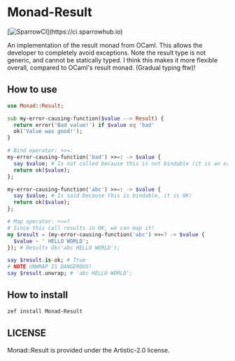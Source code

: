 # Monad-Result

[![SparrowCI](https://ci.sparrowhub.io/project/gh-rawleyfowler-Monad-Result/badge?)](https://ci.sparrowhub.io)

An implementation of the result monad from OCaml. This allows the developer to completely avoid exceptions.
Note the result type is not generic, and cannot be statically typed. I think this makes it more flexible overall, 
compared to OCaml's result monad. (Gradual typing ftw)!

## How to use
```raku
use Monad::Result;

sub my-error-causing-function($value --> Result) {
  return error('Bad value!') if $value eq 'bad'
  ok('Value was good!');
}

# Bind operator: >>=:
my-error-causing-function('bad') >>=: -> $value {
  say $value; # Is not called because this is not bindable (it is an error!)
  return ok($value);
};

my-error-causing-function('abc') >>=: -> $value {
  say $value; # Is said because this is bindable, it is OK!
  return ok($value);
};

# Map operator: >>=?
# Since this call results in OK, we can map it!
my $result = (my-error-causing-function('abc') >>=? -> $value {
  $value ~ ' HELLO WORLD';
}); # Results Ok('abc HELLO WORLD');

say $result.is-ok; # True
# NOTE UNWRAP IS DANGEROUS!
say $result.unwrap; # 'abc HELLO WORLD';
```

## How to install
```bash
zef install Monad-Result
```

## LICENSE
Monad::Result is provided under the Artistic-2.0 license.
